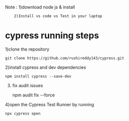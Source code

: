 
Note :  1)download node js & install

        2)Install vs code vs Test in your laptop

# cypress running steps 
1)clone the repository 

    git clone https://github.com/rushireddy143/cypress.git 


2)install cypress and dev dependencies

    npm install cypress --save-dev

3) fix audit issues
   
    npm audit fix --force

4)open the Cypress Test Runner by running

    npx cypress open

